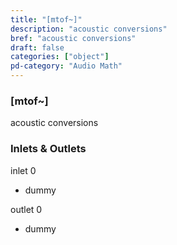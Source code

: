 ```yaml
---
title: "[mtof~]"
description: "acoustic conversions"
bref: "acoustic conversions"
draft: false
categories: ["object"]
pd-category: "Audio Math"
---
```


### [mtof~]

acoustic conversions

### Inlets & Outlets

inlet 0

 - dummy

outlet 0

 - dummy
 
